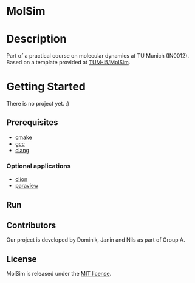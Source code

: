 MolSim
===
# Description
Part of a practical course on molecular dynamics at TU Munich (IN0012).
Based on a template provided at [TUM-I5/MolSim](https://github.com/TUM-I5/MolSim).

# Getting Started
There is no project yet. :)

## Prerequisites
- [cmake](https://cmake.org/)
- [gcc](https://gcc.gnu.org/)
- [clang](https://clang.llvm.org/)

### Optional applications
- [clion](https://www.jetbrains.com/clion/)
- [paraview](https://www.paraview.org/)

## Run

## Contributors
Our project is developed by Dominik, Janin and Nils as part of Group A. 

## License
MolSim is released under the [MIT license](https://github.com/Dominik-Weinzierl/MolSim).